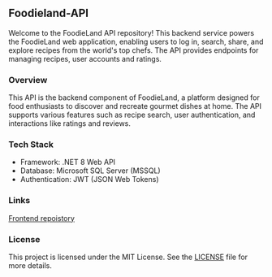 ## Foodieland-API
Welcome to the FoodieLand API repository! This backend service powers the FoodieLand web application, enabling users to log in, search, share, and explore recipes from the world's top chefs. The API provides endpoints for managing recipes, user accounts and ratings.

### Overview
This API is the backend component of FoodieLand, a platform designed for food enthusiasts to discover and recreate gourmet dishes at home. The API supports various features such as recipe search, user authentication, and interactions like ratings and reviews.

### Tech Stack
- Framework: .NET 8 Web API
- Database: Microsoft SQL Server (MSSQL)
- Authentication: JWT (JSON Web Tokens)

### Links
[Frontend repoistory](https://github.com/skmkqw/Foodieland) 

### License
This project is licensed under the MIT License. See the [LICENSE](LICENSE) file for more details.
